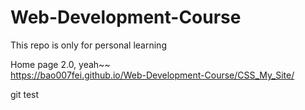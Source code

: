 # Web-Development-Course

This repo is only for personal learning

Home page 2.0, yeah~~  
<https://bao007fei.github.io/Web-Development-Course/CSS_My_Site/>

git test

